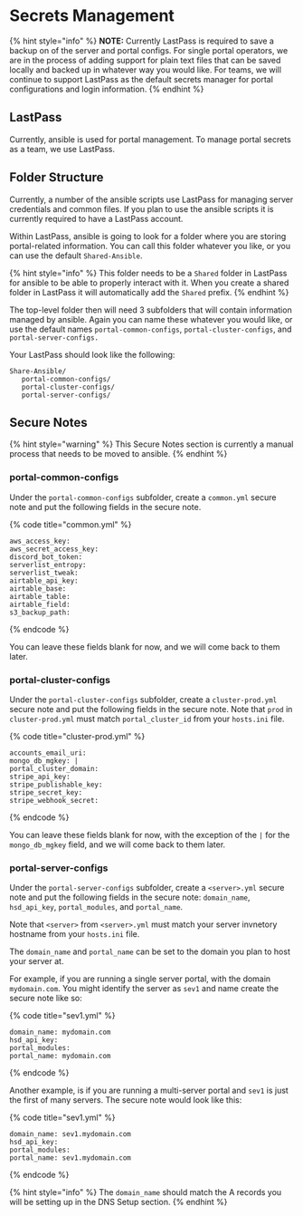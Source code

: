 # Secrets Management

{% hint style="info" %}
**NOTE:** Currently LastPass is required to save a backup on of the server and portal configs. For single portal operators, we are in the process of adding support for plain text files that can be saved locally and backed up in whatever way you would like. For teams, we will continue to support LastPass as the default secrets manager for portal configurations and login information.&#x20;
{% endhint %}

## LastPass

Currently, ansible is used for portal management. To manage portal secrets as a team, we use LastPass.

## Folder Structure

Currently, a number of the ansible scripts use LastPass for managing server credentials and common files. If you plan to use the ansible scripts it is currently required to have a LastPass account.

Within LastPass, ansible is going to look for a folder where you are storing portal-related information. You can call this folder whatever you like, or you can use the default `Shared-Ansible`.

{% hint style="info" %}
This folder needs to be a `Shared` folder in LastPass for ansible to be able to properly interact with it. When you create a shared folder in LastPass it will automatically add the `Shared` prefix.
{% endhint %}

The top-level folder then will need 3 subfolders that will contain information managed by ansible. Again you can name these whatever you would like, or use the default names `portal-common-configs`, `portal-cluster-configs`, and `portal-server-configs.`

Your LastPass should look like the following:

```
Share-Ansible/
   portal-common-configs/
   portal-cluster-configs/
   portal-server-configs/
```

## Secure Notes

{% hint style="warning" %}
This Secure Notes section is currently a manual process that needs to be moved to ansible.
{% endhint %}

### portal-common-configs

Under the `portal-common-configs` subfolder, create a `common.yml` secure note and put the following fields in the secure note.

{% code title="common.yml" %}
```
aws_access_key: 
aws_secret_access_key:
discord_bot_token:
serverlist_entropy: 
serverlist_tweak: 
airtable_api_key:
airtable_base:
airtable_table: 
airtable_field:
s3_backup_path:
```
{% endcode %}

You can leave these fields blank for now, and we will come back to them later.&#x20;

### portal-cluster-configs

Under the `portal-cluster-configs` subfolder, create a `cluster-prod.yml` secure note and put the following fields in the secure note. Note that `prod` in `cluster-prod.yml` must match `portal_cluster_id` from your `hosts.ini` file.

{% code title="cluster-prod.yml" %}
```
accounts_email_uri: 
mongo_db_mgkey: |
portal_cluster_domain: 
stripe_api_key: 
stripe_publishable_key: 
stripe_secret_key: 
stripe_webhook_secret: 
```
{% endcode %}

You can leave these fields blank for now, with the exception of the `|` for the `mongo_db_mgkey` field, and we will come back to them later.&#x20;

### portal-server-configs

Under the `portal-server-configs` subfolder, create a `<server>.yml` secure note and put the following fields in the secure note: `domain_name`, `hsd_api_key`, `portal_modules`, and `portal_name`.&#x20;

Note that `<server>` from `<server>.yml` must match your server invnetory hostname from your `hosts.ini` file.

The `domain_name` and `portal_name` can be set to the domain you plan to host your server at.&#x20;

For example, if you are running a single server portal, with the domain `mydomain.com`. You might identify the server as `sev1` and name create the secure note like so:

{% code title="sev1.yml" %}
```
domain_name: mydomain.com
hsd_api_key: 
portal_modules: 
portal_name: mydomain.com
```
{% endcode %}

Another example, is if you are running a multi-server portal and `sev1` is just the first of many servers. The secure note would look like this:

{% code title="sev1.yml" %}
```
domain_name: sev1.mydomain.com
hsd_api_key: 
portal_modules: 
portal_name: sev1.mydomain.com
```
{% endcode %}

{% hint style="info" %}
The `domain_name` should match the A records you will be setting up in the DNS Setup section.
{% endhint %}
